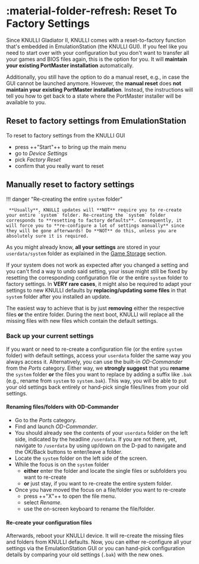 #  :material-folder-refresh: Reset To Factory Settings

Since KNULLI Gladiator II, KNULLI comes with a reset-to-factory function that's embedded in EmulationStation (the KNULLI GUI). If you feel like you need to start over with your configuration but you don't want to transfer all your games and BIOS files again, this is the option for you. It will **maintain your existing PortMaster installation** automatically.

Additionally, you still have the option to do a manual reset, e.g., in case the GUI cannot be launched anymore. However, the **manual reset** does **not maintain your existing PortMaster installation**. Instead, the instructions will tell you how to get back to a state where the PortMaster installer will be available to you.

## Reset to factory settings from EmulationStation

To reset to factory settings from the KNULLI GUI

* press ++"Start"++ to bring up the main menu
* go to *Device Settings*
* pick *Factory Reset*
* confirm that you really want to reset

## Manually reset to factory settings

!!! danger "Re-creating the entire `system` folder"

     **Usually**, KNULLI updates will **NOT** require you to re-create your entire `system` folder. Re-creating the `system` folder corresponds to **resetting to factory defaults**. Consequently, it will force you to **re-configure a lot of settings manually** since they will be gone afterwards! Do **NOT** do this, unless you are absolutely sure it is required.

As you might already know, **all your settings** are stored in your `userdata/system` folder as explained in the [Game Storage](../../play/add-games/game-storage) section.

If your system does not work as expected after you changed a setting and you can't find a way to undo said setting, your issue might still be fixed by resetting the corresponding configuration file or the entire `system` folder to factory settings. In **VERY rare cases**, it might also be required to adapt your settings to new KNULLI defaults by **replacing/updating some files** in that `system` folder after you installed an update.

The easiest way to achieve that is by just **removing** either the respective files **or** the entire folder. During the next boot, KNULLI will replace all the missing files with new files which contain the default settings.

### Back up your current settings

If you want or need to re-create a configuration file (or the entire `system` folder) with default settings, access your `userdata` folder the same way you always access it. Alternatively, you can use the built-in *OD-Commander* from the *Ports* category. Either way, we **strongly suggest** that you **rename** the `system` folder **or** the files you want to replace by adding a suffix like `.bak` (e.g., rename from `system` to `system.bak`). This way, you will be able to put your old settings back entirely or hand-pick single files/lines from your old settings.

#### Renaming files/folders with OD-Commander

* Go to the *Ports* category.
* Find and launch *OD-Commander*.
* You should already see the contents of your `userdata` folder on the left side, indicated by the headline `/userdata`. If you are not there, yet, navigate to `/userdata` by using up/down on the D-pad to navigate and the OK/Back buttons to enter/leave a folder.
* Locate the `system` folder on the left side of the screen.
* While the focus is on the `system` folder
     * **either** enter the folder and locate the single files or subfolders you want to re-create
     * **or** just stay, if you want to re-create the entire system folder.
* Once you have moved the focus on a file/folder you want to re-create
    * press ++"X"++ to open the file menu.
    * select *Rename*.
    * use the on-screen keyboard to rename the file/folder.

#### Re-create your configuration files

Afterwards, reboot your KNULLI device. It will re-create the missing files and folders from KNULLI defaults. Now, you can either re-configure all your settings via the EmulationStation GUI or you can hand-pick configuration details by comparing your old settings (`.bak`) with the new ones.
